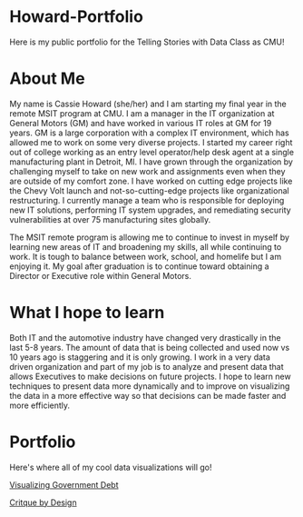 # Howard-Portfolio
Here is my public portfolio for the Telling Stories with Data Class as CMU! 

# About Me
My name is Cassie Howard (she/her) and I am starting my final year in the remote MSIT program at CMU.  I am a manager in the IT organization at General Motors (GM) and have worked in various IT roles at GM for 19 years.  GM is a large corporation with a complex IT environment, which has allowed me to work on some very diverse projects.  I started my career right out of college working as an entry level operator/help desk agent at a single manufacturing plant in Detroit, MI.   I have grown through the organization by challenging myself to take on new work and assignments even when they are outside of my comfort zone.  I have worked on cutting edge projects like the Chevy Volt launch and not-so-cutting-edge projects like organizational restructuring.  I currently manage a team who is responsible for deploying new IT solutions, performing IT system upgrades, and remediating security vulnerabilities at over 75 manufacturing sites globally.

The MSIT remote program is allowing me to continue to invest in myself by learning new areas of IT and broadening my skills, all while continuing to work.  It is tough to balance between work, school, and homelife but I am enjoying it.  My goal after graduation is to continue toward obtaining a Director or Executive role within General Motors.

# What I hope to learn
Both IT and the automotive industry have changed very drastically in the last 5-8 years.  The amount of data that is being collected and used now vs 10 years ago is staggering and it is only growing.  I work in a very data driven organization and part of my job is to analyze and present data that allows Executives to make decisions on future projects.  I hope to learn new techniques to present data more dynamically and to improve on visualizing the data in a more effective way so that decisions can be made faster and more efficiently.    

# Portfolio
Here's where all of my cool data visualizations will go!

[Visualizing Government Debt](/dataviz2.md)

[Critque by Design](/dataviz3.md)
